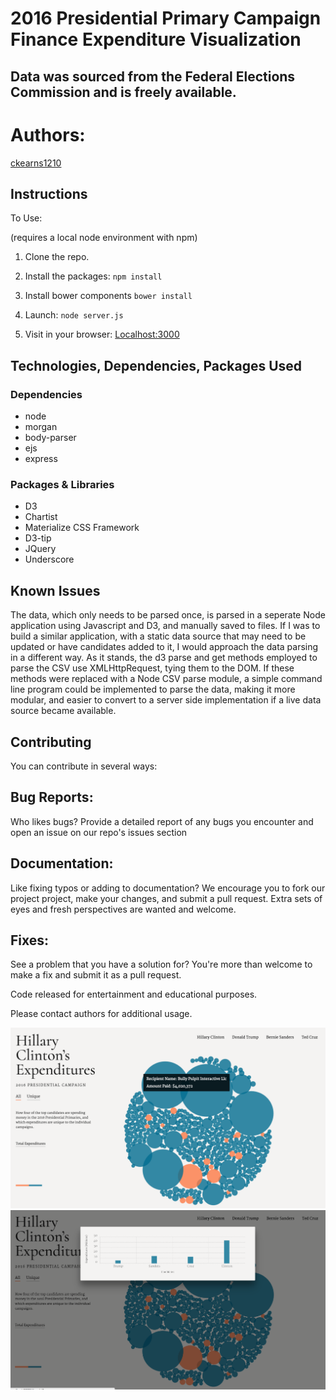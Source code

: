 # 2016 Presidential Primary Campaign Finance Expenditure Visualization

## Data was sourced from the Federal Elections Commission and is freely available.

# Authors:
[ckearns1210](https://github.com/ckearns1210)

## Instructions

To Use:

(requires a local node environment with npm)

1. Clone the repo.

2. Install the packages: `npm install`

3.  Install bower components `bower install`

4. Launch: `node server.js`

5. Visit in your browser: [Localhost:3000](http://Localhost:3000)

## Technologies, Dependencies, Packages Used

### Dependencies

- node
- morgan
- body-parser
- ejs
- express

### Packages & Libraries

- D3
- Chartist
- Materialize CSS Framework
- D3-tip
- JQuery
- Underscore

## Known Issues

The data, which only needs to be parsed once, is parsed in a seperate Node application using Javascript and D3, and manually saved to files.  If I was to build a similar application, with a static data source that may need to be updated or have candidates added to it, I would approach the data parsing in a different way.  As it stands, the d3 parse and get methods employed to parse the CSV use XMLHttpRequest, tying them to the DOM.  If these methods were replaced with a Node CSV parse module, a simple command line program could be implemented to parse the data, making it more modular, and easier to convert to a server side implementation if a live data source became available. 

## Contributing

You can contribute in several ways:

## Bug Reports:

Who likes bugs? Provide a detailed report of any bugs you encounter and open an issue on our repo's issues section

## Documentation:

Like fixing typos or adding to documentation? We encourage you to fork our project project, make your changes, and submit a pull request. Extra sets of eyes and fresh perspectives are wanted and welcome.

## Fixes:

See a problem that you have a solution for? You're more than welcome to make a fix and submit it as a pull request.



Code released for entertainment and educational purposes.

Please contact authors for additional usage.

![alt tag](https://github.com/Ckearns1210/CampaignBubbleViz/blob/master/screenshots/Screen%20Shot%202016-01-02%20at%203.36.58%20PM.png?raw=true)
![alt tag](https://github.com/Ckearns1210/CampaignBubbleViz/blob/master/screenshots/Screen%20Shot%202016-01-02%20at%203.37.06%20PM.png?raw=true)
